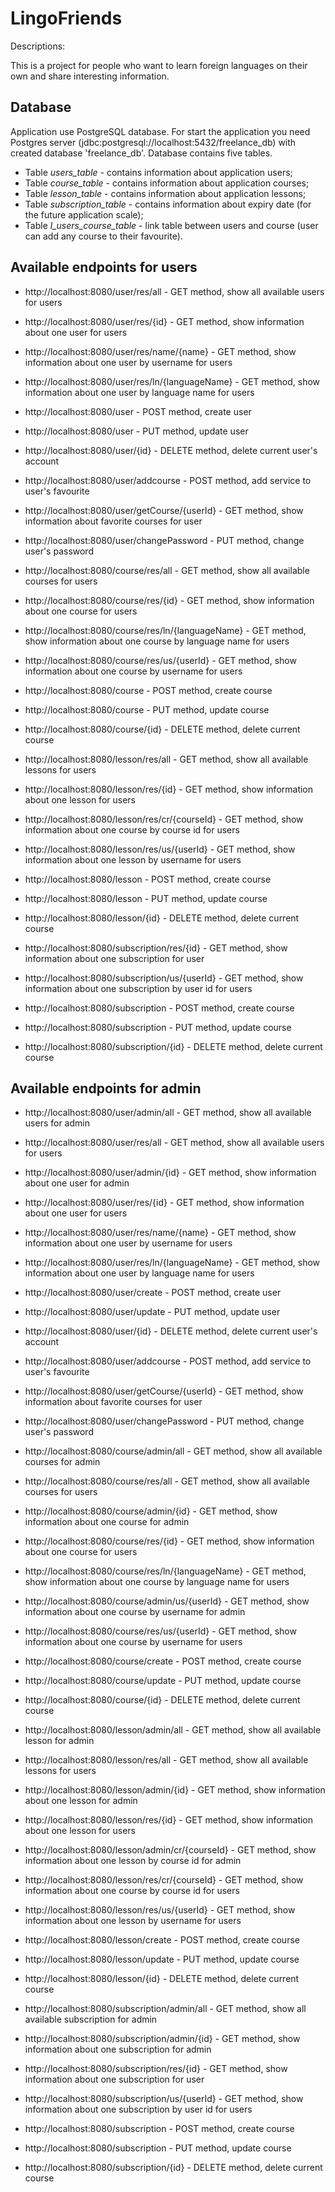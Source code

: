 # LingoFriends

Descriptions:

This is a project for people who want to learn foreign languages on their own and share interesting information.

## Database

Application use PostgreSQL database. For start the application you need Postgres server (jdbc:postgresql://localhost:5432/freelance_db) with created database 'freelance_db'. Database contains five tables.

* Table _users_table_ - contains information about application users;
* Table _course_table_ - contains information about application courses;
* Table _lesson_table_ - contains information about application lessons;
* Table _subscription_table_ - contains information about expiry date (for the future application scale);
* Table _l_users_course_table_ - link table between users and course (user can add any course to their favourite).

## Available endpoints for users

* http://localhost:8080/user/res/all - GET method, show all available users for users
* http://localhost:8080/user/res/{id} - GET method, show information about one user for users
* http://localhost:8080/user/res/name/{name} - GET method, show information about one user by username for users
* http://localhost:8080/user/res/ln/{languageName} - GET method, show information about one user by language name for users
* http://localhost:8080/user - POST method, create user
* http://localhost:8080/user - PUT method, update user
* http://localhost:8080/user/{id} - DELETE method, delete current user's account
* http://localhost:8080/user/addcourse - POST method, add service to user's favourite
* http://localhost:8080/user/getCourse/{userId} - GET method, show information about favorite courses for user
* http://localhost:8080/user/changePassword - PUT method, change user's password
 
* http://localhost:8080/course/res/all - GET method, show all available courses for users
* http://localhost:8080/course/res/{id} - GET method, show information about one course for users
* http://localhost:8080/course/res/ln/{languageName} - GET method, show information about one course by language name for users
* http://localhost:8080/course/res/us/{userId} - GET method, show information about one course by username for users
* http://localhost:8080/course - POST method, create course
* http://localhost:8080/course - PUT method, update course
* http://localhost:8080/course/{id} - DELETE method, delete current course

* http://localhost:8080/lesson/res/all - GET method, show all available lessons for users
* http://localhost:8080/lesson/res/{id} - GET method, show information about one lesson for users
* http://localhost:8080/lesson/res/cr/{courseId} - GET method, show information about one course by course id for users
* http://localhost:8080/lesson/res/us/{userId} - GET method, show information about one lesson by username for users
* http://localhost:8080/lesson - POST method, create course
* http://localhost:8080/lesson - PUT method, update course
* http://localhost:8080/lesson/{id} - DELETE method, delete current course

* http://localhost:8080/subscription/res/{id} - GET method, show information about one subscription for user
* http://localhost:8080/subscription/us/{userId} - GET method, show information about one subscription by user id for users
* http://localhost:8080/subscription - POST method, create course
* http://localhost:8080/subscription - PUT method, update course
* http://localhost:8080/subscription/{id} - DELETE method, delete current course

## Available endpoints for admin

* http://localhost:8080/user/admin/all - GET method, show all available users for admin
* http://localhost:8080/user/res/all - GET method, show all available users for users
* http://localhost:8080/user/admin/{id} - GET method, show information about one user for admin
* http://localhost:8080/user/res/{id} - GET method, show information about one user for users
* http://localhost:8080/user/res/name/{name} - GET method, show information about one user by username for users
* http://localhost:8080/user/res/ln/{languageName} - GET method, show information about one user by language name for users
* http://localhost:8080/user/create - POST method, create user
* http://localhost:8080/user/update - PUT method, update user
* http://localhost:8080/user/{id} - DELETE method, delete current user's account
* http://localhost:8080/user/addcourse - POST method, add service to user's favourite
* http://localhost:8080/user/getCourse/{userId} - GET method, show information about favorite courses for user
* http://localhost:8080/user/changePassword - PUT method, change user's password

* http://localhost:8080/course/admin/all - GET method, show all available courses for admin
* http://localhost:8080/course/res/all - GET method, show all available courses for users
* http://localhost:8080/course/admin/{id} - GET method, show information about one course for admin
* http://localhost:8080/course/res/{id} - GET method, show information about one course for users
* http://localhost:8080/course/res/ln/{languageName} - GET method, show information about one course by language name for users
* http://localhost:8080/course/admin/us/{userId} - GET method, show information about one course by username for admin
* http://localhost:8080/course/res/us/{userId} - GET method, show information about one course by username for users
* http://localhost:8080/course/create - POST method, create course
* http://localhost:8080/course/update - PUT method, update course
* http://localhost:8080/course/{id} - DELETE method, delete current course

* http://localhost:8080/lesson/admin/all - GET method, show all available lesson for admin
* http://localhost:8080/lesson/res/all - GET method, show all available lessons for users
* http://localhost:8080/lesson/admin/{id} - GET method, show information about one lesson for admin
* http://localhost:8080/lesson/res/{id} - GET method, show information about one lesson for users
* http://localhost:8080/lesson/admin/cr/{courseId} - GET method, show information about one lesson by course id for admin
* http://localhost:8080/lesson/res/cr/{courseId} - GET method, show information about one course by course id for users
* http://localhost:8080/lesson/res/us/{userId} - GET method, show information about one lesson by username for users
* http://localhost:8080/lesson/create - POST method, create course
* http://localhost:8080/lesson/update - PUT method, update course
* http://localhost:8080/lesson/{id} - DELETE method, delete current course

* http://localhost:8080/subscription/admin/all - GET method, show all available subscription for admin
* http://localhost:8080/subscription/admin/{id} - GET method, show information about one subscription for admin
* http://localhost:8080/subscription/res/{id} - GET method, show information about one subscription for user
* http://localhost:8080/subscription/us/{userId} - GET method, show information about one subscription by user id for users
* http://localhost:8080/subscription - POST method, create course
* http://localhost:8080/subscription - PUT method, update course
* http://localhost:8080/subscription/{id} - DELETE method, delete current course

